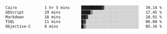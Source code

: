 <!--START_SECTION:waka-->

```txt
Cairo            1 hr 5 mins     █████████▓░░░░░░░░░░░░░░░   39.14 %
GDScript         29 mins         ████▒░░░░░░░░░░░░░░░░░░░░   17.45 %
Markdown         18 mins         ██▓░░░░░░░░░░░░░░░░░░░░░░   10.91 %
TSQL             11 mins         █▓░░░░░░░░░░░░░░░░░░░░░░░   06.88 %
Objective-C      8 mins          █▒░░░░░░░░░░░░░░░░░░░░░░░   05.16 %
```

<!--END_SECTION:waka-->